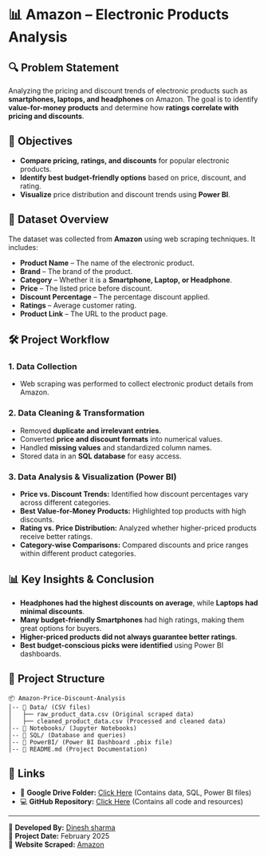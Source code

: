 # 📊 Amazon – Electronic Products Analysis

## 🔍 Problem Statement

Analyzing the pricing and discount trends of electronic products such as **smartphones, laptops, and headphones** on Amazon. The goal is to identify **value-for-money products** and determine how **ratings correlate with pricing and discounts**.

## 🎯 Objectives

- **Compare pricing, ratings, and discounts** for popular electronic products.
- **Identify best budget-friendly options** based on price, discount, and rating.
- **Visualize** price distribution and discount trends using **Power BI**.

## 📂 Dataset Overview

The dataset was collected from **Amazon** using web scraping techniques. It includes:

- **Product Name** – The name of the electronic product.
- **Brand** – The brand of the product.
- **Category** – Whether it is a **Smartphone, Laptop, or Headphone**.
- **Price** – The listed price before discount.
- **Discount Percentage** – The percentage discount applied.
- **Ratings** – Average customer rating.
- **Product Link** – The URL to the product page.

## 🛠️ Project Workflow

### **1. Data Collection**

- Web scraping was performed to collect electronic product details from Amazon.

### **2. Data Cleaning & Transformation**

- Removed **duplicate and irrelevant entries**.
- Converted **price and discount formats** into numerical values.
- Handled **missing values** and standardized column names.
- Stored data in an **SQL database** for easy access.

### **3. Data Analysis & Visualization (Power BI)**

- **Price vs. Discount Trends:** Identified how discount percentages vary across different categories.
- **Best Value-for-Money Products:** Highlighted top products with high discounts.
- **Rating vs. Price Distribution:** Analyzed whether higher-priced products receive better ratings.
- **Category-wise Comparisons:** Compared discounts and price ranges within different product categories.

## 📊 Key Insights & Conclusion

- **Headphones had the highest discounts on average**, while **Laptops had minimal discounts**.
- **Many budget-friendly Smartphones** had high ratings, making them great options for buyers.
- **Higher-priced products did not always guarantee better ratings**.
- **Best budget-conscious picks were identified** using Power BI dashboards.

## 📁 Project Structure

```
📦 Amazon-Price-Discount-Analysis
│-- 📂 Data/ (CSV files)
│   ├── raw_product_data.csv (Original scraped data)
│   ├── cleaned_product_data.csv (Processed and cleaned data)
│-- 📂 Notebooks/ (Jupyter Notebooks)
│-- 📂 SQL/ (Database and queries)
│-- 📂 PowerBI/ (Power BI Dashboard .pbix file)
│-- 📜 README.md (Project Documentation)
```

## 🔗 Links

- 📂 **Google Drive Folder:** [Click Here](https://drive.google.com/drive/folders/12WYA9WHxVSp_pTnMHkePVA0d8WovpA5l?usp=sharing) (Contains data, SQL, Power BI files)
- 💻 **GitHub Repository:** [Click Here](https://github.com/Dineshzard/Amazon-Electronic_product-Analysis) (Contains all code and resources)

---

🚀 **Developed By:** [Dinesh sharma](www.linkedin.com/in/zarddinesh)\
📅 **Project Date:** February 2025\
🛒 **Website Scraped:** [Amazon](https://www.amazon.com/)

